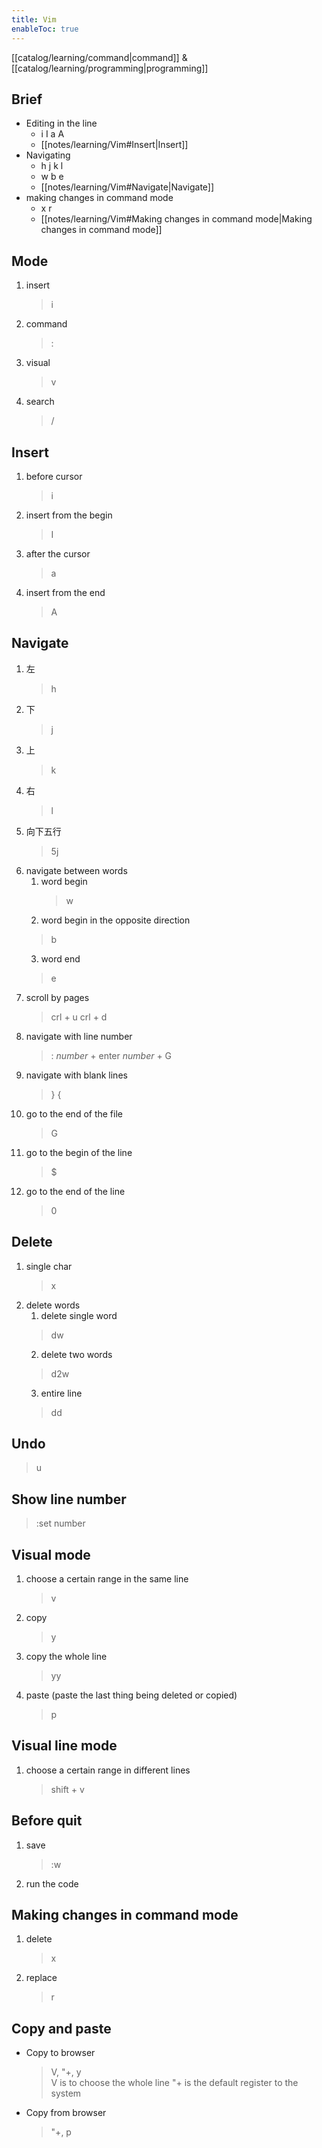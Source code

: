 ```yaml
---
title: Vim
enableToc: true
---
```

[[catalog/learning/command|command]] & [[catalog/learning/programming|programming]]

## Brief
- Editing in the line
	- i I a A
	- [[notes/learning/Vim#Insert|Insert]]
- Navigating
	- h j k l
	- w b e
	- [[notes/learning/Vim#Navigate|Navigate]]
- making changes in command mode
	- x r
	- [[notes/learning/Vim#Making changes in command mode|Making changes in command mode]]

## Mode
1.  insert
	> i
2. command
	> :
3. visual
	> v
4. search
	> /

## Insert
1. before cursor
	> i
2. insert from the begin
	> I
3. after the cursor
	> a
4. insert from the end
	> A

## Navigate
1. 左 
	> h
2. 下
	> j
3. 上
	> k
4. 右
	> l
5. 向下五行
	> 5j
6. navigate between words
	1. word begin
		> w
	2. word begin in the opposite direction 
	  > b
	3. word end
	  > e
7. scroll by pages
	> crl + u
	> crl + d 
8. navigate with line number
	> : *number* + enter
	> *number* + G
9. navigate with blank lines
	> }
	> {
10. go to the end of the file
	> G
11. go to the begin of the line 
	> $
12. go to the end of the line
	> 0

## Delete
1. single char
	> x
2. delete words
	1. delete single word 
	  > dw
	2. delete two words
	  > d2w
	3. entire line
	  > dd

## Undo 
> u

## Show line number
> :set number

## Visual mode 
1. choose a certain range in the same line
 	> v
2. copy
	> y
3. copy the whole line
	> yy
1. paste (paste the last thing being deleted or copied)
	> p

## Visual line mode
1. choose a certain range in different lines
	> shift + v

## Before quit
1. save
	> :w
2. run the code

## Making changes in command mode
1. delete
	> x
2. replace
	> r

## Copy and paste
- Copy to browser
	> V, "+, y		
	> V is to choose the whole line 
	> "+ is the default register to the system
- Copy from browser
	> "+, p